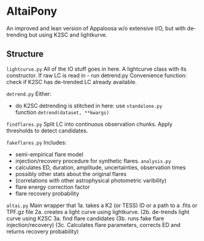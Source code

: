 # AltaiPony
An improved and lean version of Appaloosa w/o extensive I/O, but with de-trending but using K2SC and lightkurve.

## Structure 

```lightcurve.py```
All of the IO stuff goes in here. A lightcurve class with its constructor.
If raw LC is read in - run detrend.py 
Convenience function: check if K2SC has de-trended LC already available.

```detrend.py```
Either:
 - do K2SC detrending is stitched in here: use ```standalone.py```  
 function ```detrend(dataset, **kwargs)```

```findflares.py```
Split LC into continuous observation chunks.
Apply thresholds to detect candidates.

```fakeflares.py```
Includes:
- semi-empirical flare model
- injection/recovery procedure for synthetic flares.
```analysis.py```
- calculates ED, duration, amplitude, uncertainties, observation times
- possibly other stats about the original flares 
- (correlations with other astrophysical photometric varibility)
- flare energy correction factor
- flare recovery probability

```altai.py```
Main wrapper that
1a. takes a K2 (or TESS) ID or a path to a .fits or TPF.gz file
2a. creates a light curve using lightkurve.
(2b. de-trends light curve using K2SC
3a. find flare candidates
(3b. runs fake flare injection/recovery)
(3c. Calculates flare parameters, corrects ED and returns recovery probability)

